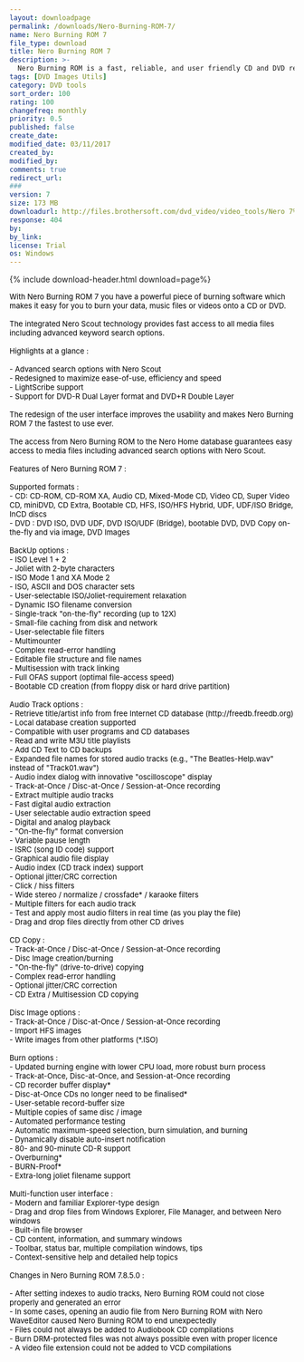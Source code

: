 ```yaml
---
layout: downloadpage
permalink: /downloads/Nero-Burning-ROM-7/
name: Nero Burning ROM 7
file_type: download
title: Nero Burning ROM 7
description: >-
  Nero Burning ROM is a fast, reliable, and user friendly CD and DVD recording program....
tags: [DVD Images Utils]
category: DVD tools
sort_order: 100
rating: 100
changefreq: monthly
priority: 0.5
published: false
create_date: 
modified_date: 03/11/2017
created_by: 
modified_by: 
comments: true
redirect_url: 
### 
version: 7
size: 173 MB
downloadurl: http://files.brothersoft.com/dvd_video/video_tools/Nero 7%5B1%5D.10.1.0_eng_trial_wch.exe
response: 404
by: 
by_link: 
license: Trial
os: Windows
---
```


{% include download-header.html download=page%}

<p style="fix-download-text !important">
<p><font size="2"><div id="intelliTxt" name="intelliTxt"><span class="arial-12">
<div id="intelliTxt" name="intelliTxt"><font color="#000000">With Nero Burning ROM 7 you have a powerful piece of burning software which makes it easy for you to burn your data, music files or videos onto a CD or DVD.<br />
<br />
The integrated Nero Scout technology provides fast access to all media files including advanced keyword search options.<br />
<br />
Highlights at a glance :<br />
<br />
- Advanced search options with Nero Scout <br />
- Redesigned to maximize ease-of-use, efficiency and speed <br />
- LightScribe support <br />
- Support for DVD-R Dual Layer format and DVD+R Double Layer <br />
<br />
The redesign of the user interface improves the usability and makes Nero Burning ROM 7 the fastest to use ever.<br />
<br />
The access from Nero Burning ROM to the Nero Home database guarantees easy access to media files including advanced search options with Nero Scout.<br />
<br />
Features of Nero Burning ROM 7 :<br />
<br />
Supported formats :<br />
- CD: CD-ROM, CD-ROM XA, Audio CD, Mixed-Mode CD, Video CD, Super Video CD, miniDVD, CD Extra, Bootable CD, HFS, ISO/HFS Hybrid, UDF, UDF/ISO Bridge, InCD discs <br />
- DVD : DVD ISO, DVD UDF, DVD ISO/UDF (Bridge), bootable DVD, DVD Copy on-the-fly and via image, DVD Images<br />
<br />
BackUp options :<br />
- ISO Level 1 + 2 <br />
- Joliet with 2-byte characters <br />
- ISO Mode 1 and XA Mode 2 <br />
- ISO, ASCII and DOS character sets <br />
- User-selectable ISO/Joliet-requirement relaxation <br />
- Dynamic ISO filename conversion <br />
- Single-track "on-the-fly" recording (up to 12X) <br />
- Small-file caching from disk and network <br />
- User-selectable file filters <br />
- Multimounter <br />
- Complex read-error handling <br />
- Editable file structure and file names <br />
- Multisession with track linking <br />
- Full OFAS support (optimal file-access speed) <br />
- Bootable CD creation (from floppy disk or hard drive partition)<br />
<br />
Audio Track options :<br />
- Retrieve title/artist info from free Internet CD database (http://freedb.freedb.org) <br />
- Local database creation supported <br />
- Compatible with user programs and CD databases <br />
- Read and write M3U title playlists <br />
- Add CD Text to CD backups <br />
- Expanded file names for stored audio tracks (e.g., "The Beatles-Help.wav" instead of "Track01.wav") <br />
- Audio index dialog with innovative "oscilloscope" display <br />
- Track-at-Once / Disc-at-Once / Session-at-Once recording <br />
- Extract multiple audio tracks <br />
- Fast digital audio extraction <br />
- User selectable audio extraction speed <br />
- Digital and analog playback<br />
- "On-the-fly" format conversion <br />
- Variable pause length <br />
- ISRC (song ID code) support <br />
- Graphical audio file display <br />
- Audio index (CD track index) support <br />
- Optional jitter/CRC correction <br />
- Click / hiss filters <br />
- Wide stereo / normalize / crossfade* / karaoke filters <br />
- Multiple filters for each audio track <br />
- Test and apply most audio filters in real time (as you play the file) <br />
- Drag and drop files directly from other CD drives<br />
<br />
CD Copy :<br />
- Track-at-Once / Disc-at-Once / Session-at-Once recording <br />
- Disc Image creation/burning <br />
- "On-the-fly" (drive-to-drive) copying <br />
- Complex read-error handling <br />
- Optional jitter/CRC correction <br />
- CD Extra / Multisession CD copying<br />
<br />
Disc Image options :<br />
- Track-at-Once / Disc-at-Once / Session-at-Once recording <br />
- Import HFS images <br />
- Write images from other platforms (*.ISO)<br />
<br />
Burn options :<br />
- Updated burning engine with lower CPU load, more robust burn process <br />
- Track-at-Once, Disc-at-Once, and Session-at-Once recording <br />
- CD recorder buffer display* <br />
- Disc-at-Once CDs no longer need to be finalised* <br />
- User-setable record-buffer size <br />
- Multiple copies of same disc / image <br />
- Automated performance testing <br />
- Automatic maximum-speed selection, burn simulation, and burning <br />
- Dynamically disable auto-insert notification <br />
- 80- and 90-minute CD-R support <br />
- Overburning* <br />
- BURN-Proof* <br />
- Extra-long joliet filename support<br />
<br />
Multi-function user interface :<br />
- Modern and familiar Explorer-type design <br />
- Drag and drop files from Windows Explorer, File Manager, and between Nero windows <br />
- Built-in file browser <br />
- CD content, information, and summary windows <br />
- Toolbar, status bar, multiple compilation windows, tips <br />
- Context-sensitive help and detailed help topics<br />
<br />
Changes in Nero Burning ROM 7.8.5.0 :<br />
<br />
- After setting indexes to audio tracks, Nero Burning ROM could not close properly and generated an error <br />
- In some cases, opening an audio file from Nero Burning ROM with Nero WaveEditor caused Nero Burning ROM to end unexpectedly<br />
- Files could not always be added to Audiobook CD compilations<br />
- Burn DRM-protected files was not always possible even with proper licence<br />
- A video file extension could not be added to VCD compilations</font></div>
<p><font color="#000000">&#160;</font></p>
</span></div></p></p>
